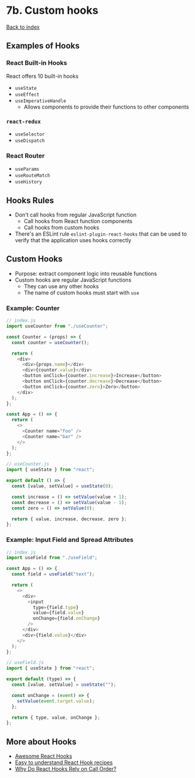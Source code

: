 # 7b. Custom hooks

[Back to index](../README.md)

## Examples of Hooks

### React Built-in Hooks

React offers 10 built-in hooks

- `useState`
- `useEffect`
- `useImperativeHandle`
  - Allows components to provide their functions to other components

### `react-redux`

- `useSelector`
- `useDispatch`

### React Router

- `useParams`
- `useRouteMatch`
- `useHistory`

## Hooks Rules

- Don't call hooks from regular JavaScript function
  - Call hooks from React function components
  - Call hooks from custom hooks
- There's an ESLint rule `eslint-plugin-react-hooks` that can be used to verify that the application uses hooks correctly

## Custom Hooks

- Purpose: extract component logic into reusable functions
- Custom hooks are regular JavaScript functions
  - They can use any other hooks
  - The name of custom hooks must start with `use`

### Example: Counter

```js
// index.js
import useCounter from "./useCounter";

const Counter = (props) => {
  const counter = useCounter();

  return (
    <div>
      <div>{props.name}</div>
      <div>{counter.value}</div>
      <button onClick={counter.increase}>Increase</button>
      <button onClick={counter.decrease}>Decrease</button>
      <button onClick={counter.zero}>Zero</button>
    </div>
  );
};

const App = () => {
  return (
    <>
      <Counter name="foo" />
      <Counter name="bar" />
    </>
  );
};
```

```js
// useCounter.js
import { useState } from "react";

export default () => {
  const [value, setValue] = useState(0);

  const increase = () => setValue(value + 1);
  const decrease = () => setValue(value - 1);
  const zero = () => setValue(0);

  return { value, increase, decrease, zero };
};
```

### Example: Input Field and Spread Attributes

```js
// index.js
import useField from "./useField";

const App = () => {
  const field = useField("text");

  return (
    <>
      <div>
        <input
          type={field.type}
          value={field.value}
          onChange={field.onChange}
        />
      </div>
      <div>{field.value}</div>
    </>
  );
};
```

```js
// useField.js
import { useState } from "react";

export default (type) => {
  const [value, setValue] = useState("");

  const onChange = (event) => {
    setValue(event.target.value);
  };

  return { type, value, onChange };
};
```

## More about Hooks

- [Awesome React Hooks](https://github.com/rehooks/awesome-react-hooks)
- [Easy to understand React Hook recipes](https://usehooks.com/)
- [Why Do React Hooks Rely on Call Order?](https://overreacted.io/why-do-hooks-rely-on-call-order/)

